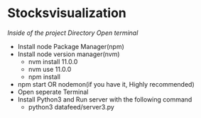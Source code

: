 # Stocksvisualization
 *Inside of the project Directory Open terminal*

- Install node Package Manager(npm)
- Install node version manager(nvm)
	- nvm install 11.0.0
	- nvm use 11.0.0
	- npm install
- npm start OR nodemon(if you have it, Highly recommended) 
- Open seperate Terminal
- Install Python3 and Run server with the following command
	- python3 datafeed/server3.py
